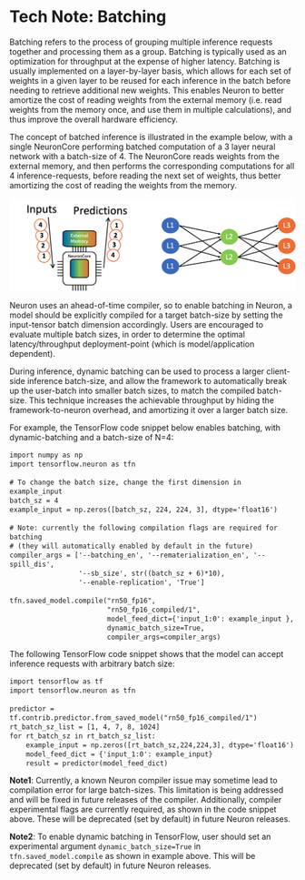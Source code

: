 # Tech Note: Batching

Batching refers to the process of grouping multiple inference requests together and processing them as a group. Batching is typically used as an optimization for throughput at the expense of higher latency. Batching is usually implemented on a layer-by-layer basis, which allows for each set of weights in a given layer to be reused for each inference in the batch before needing to retrieve additional new weights. This enables Neuron to better amortize the cost of reading weights from the external memory (i.e. read weights from the memory once, and use them in multiple calculations), and thus improve the overall hardware efficiency. 

The concept of batched inference is illustrated in the example below, with a single NeuronCore performing batched computation of a 3 layer neural network with a batch-size of 4. The NeuronCore reads weights from the external memory, and then performs the corresponding computations for all 4 inference-requests, before reading the next set of weights, thus better amortizing the cost of reading the weights from the memory. 

![Image:](./images/NeuronCoreBatching.png)


Neuron uses an ahead-of-time compiler, so to enable batching in Neuron, a model should be explicitly compiled for a target batch-size by setting the input-tensor batch dimension accordingly. Users are encouraged to evaluate multiple batch sizes, in order to determine the optimal latency/throughput deployment-point (which is model/application dependent). 

During inference, dynamic batching can be used to process a larger client-side inference batch-size, and allow the framework to automatically break up the user-batch into smaller batch sizes, to match the compiled batch-size. This technique increases the achievable throughput by hiding the framework-to-neuron overhead, and amortizing it over a larger batch size.

For example, the TensorFlow code snippet below enables batching, with dynamic-batching and a batch-size of N=4:

```
import numpy as np
import tensorflow.neuron as tfn

# To change the batch size, change the first dimension in example_input
batch_sz = 4
example_input = np.zeros([batch_sz, 224, 224, 3], dtype='float16')

# Note: currently the following compilation flags are required for batching 
# (they will automatically enabled by default in the future)
compiler_args = ['--batching_en', '--rematerialization_en', '--spill_dis',
                 '--sb_size', str((batch_sz + 6)*10),
                 '--enable-replication', 'True']

tfn.saved_model.compile("rn50_fp16", 
                        "rn50_fp16_compiled/1", 
                        model_feed_dict={'input_1:0': example_input },
                        dynamic_batch_size=True,
                        compiler_args=compiler_args)
```

The following TensorFlow code snippet shows that the model can accept inference requests with arbitrary batch size:

```
import tensorflow as tf
import tensorflow.neuron as tfn

predictor = tf.contrib.predictor.from_saved_model("rn50_fp16_compiled/1")
rt_batch_sz_list = [1, 4, 7, 8, 1024]
for rt_batch_sz in rt_batch_sz_list:
    example_input = np.zeros([rt_batch_sz,224,224,3], dtype='float16')
    model_feed_dict = {'input_1:0': example_input}
    result = predictor(model_feed_dict)
```


**Note1**: Currently, a known Neuron compiler issue may sometime lead to compilation error for large batch-sizes. This limitation is being addressed and will be fixed in future releases of the compiler.
Additionally, compiler experimental flags are currently required, as shown in the code snippet above. These will be deprecated (set by default) in future Neuron releases.

**Note2**: To enable dynamic batching in TensorFlow, user should set an experimental argument `dynamic_batch_size=True` in `tfn.saved_model.compile` as shown in example above. This will be deprecated (set by default) in future Neuron releases.
